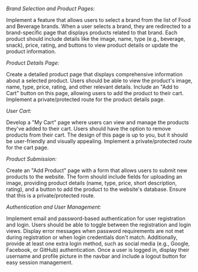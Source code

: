 *Brand Selection and Product Pages*: 

Implement a feature that allows users to select a brand from the list of Food and Beverage brands. When a user selects a brand, they are redirected to a brand-specific page that displays products related to that brand. Each product should include details like the image, name, type (e.g., beverage, snack), price, rating, and buttons to view product details or update the product information.

*Product Details Page:*

 Create a detailed product page that displays comprehensive information about a selected product. Users should be able to view the product's image, name, type, price, rating, and other relevant details. Include an "Add to Cart" button on this page, allowing users to add the product to their cart. Implement a private/protected route for the product details page.

*User Cart:*

 Develop a "My Cart" page where users can view and manage the products they've added to their cart. Users should have the option to remove products from their cart. The design of this page is up to you, but it should be user-friendly and visually appealing. Implement a private/protected route for the cart page.

*Product Submission:*

 Create an "Add Product" page with a form that allows users to submit new products to the website. The form should include fields for uploading an image, providing product details (name, type, price, short description, rating), and a button to add the product to the website's database. Ensure that this is a private/protected route.

*Authentication and User Management:*

 Implement email and password-based authentication for user registration and login. Users should be able to toggle between the registration and login views. Display error messages when password requirements are not met during registration or when login credentials don't match. Additionally, provide at least one extra login method, such as social media (e.g., Google, Facebook, or GitHub) authentication. Once a user is logged in, display their username and profile picture in the navbar and include a logout button for easy session management.
